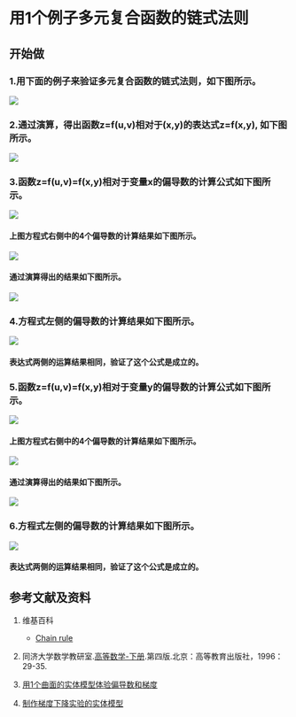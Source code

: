 # 用1个例子多元复合函数的链式法则

## 开始做

### 1.用下面的例子来验证多元复合函数的链式法则，如下图所示。

![](/images/微分/用1个例子多元复合函数的链式法则/1a.jpg)

### 2.通过演算，得出函数z=f(u,v)相对于(x,y)的表达式z=f(x,y), 如下图所示。

![](/images/微分/用1个例子多元复合函数的链式法则/2a.jpg)

### 3.函数z=f(u,v)=f(x,y)相对于变量x的偏导数的计算公式如下图所示。

![](/images/微分/用1个例子多元复合函数的链式法则/3a1.jpg)

#### 上图方程式右侧中的4个偏导数的计算结果如下图所示。

![](/images/微分/用1个例子多元复合函数的链式法则/3a2.jpg)

#### 通过演算得出的结果如下图所示。

![](/images/微分/用1个例子多元复合函数的链式法则/3a3.jpg)

### 4.方程式左侧的偏导数的计算结果如下图所示。

![](/images/微分/用1个例子多元复合函数的链式法则/4a.jpg)

####  表达式两侧的运算结果相同，验证了这个公式是成立的。

### 5.函数z=f(u,v)=f(x,y)相对于变量y的偏导数的计算公式如下图所示。

![](/images/微分/用1个例子多元复合函数的链式法则/5a1.jpg)

####  上图方程式右侧中的4个偏导数的计算结果如下图所示。

![](/images/微分/用1个例子多元复合函数的链式法则/5a2.jpg)

#### 通过演算得出的结果如下图所示。

![](/images/微分/用1个例子多元复合函数的链式法则/5a3.jpg)

### 6.方程式左侧的偏导数的计算结果如下图所示。

![](/images/微分/用1个例子多元复合函数的链式法则/6a.jpg)

####  表达式两侧的运算结果相同，验证了这个公式是成立的。

## 参考文献及资料

1. 维基百科
	- [Chain rule](https://en.wikipedia.org/wiki/Chain_rule) 

2. 同济大学数学教研室.[高等数学-下册](https://detail.tmall.com/item.htm?id=525483327249&user_id=2356231674&cat_id=2&is_b=1&rn=c22d04c8ada653c4dd3fd99a1597c763).第四版.北京：高等教育出版社，1996：29-35.

3. [用1个曲面的实体模型体验偏导数和梯度](https://github.com/quanbinn/Learn-Mathematical-Olympiad-The-Interactive-Way/blob/master/chapters/%E5%BE%AE%E5%88%86/%E7%94%A81%E4%B8%AA%E6%9B%B2%E9%9D%A2%E7%9A%84%E5%AE%9E%E4%BD%93%E6%A8%A1%E5%9E%8B%E4%BD%93%E9%AA%8C%E5%81%8F%E5%AF%BC%E6%95%B0%E5%92%8C%E6%A2%AF%E5%BA%A6.md)

4. [制作梯度下降实验的实体模型](https://github.com/quanbinn/Learn-Mathematical-Olympiad-The-Interactive-Way/blob/master/chapters/%E5%BE%AE%E5%88%86/%E5%88%B6%E4%BD%9C%E6%A2%AF%E5%BA%A6%E4%B8%8B%E9%99%8D%E5%AE%9E%E9%AA%8C%E7%9A%84%E5%AE%9E%E4%BD%93%E6%A8%A1%E5%9E%8B.md)

